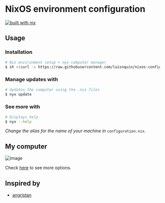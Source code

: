 # NixOS environment configuration

[![built with nix](https://builtwithnix.org/badge.svg)](https://builtwithnix.org)

## Usage

### Installation

```bash
# Nix environment setup + nyx computer manager
$ sh <(curl -s https://raw.githubusercontent.com/luisnquin/nixos-config/main/.scripts/init.sh)
```

### Manage updates with

```bash
# Updates the computer using the .nix files
$ nyx update
```

### See more with

```bash
# Displays help
$ nyx --help
```

*Change the alias for the name of your machine in* `configuration.nix`.

## My computer

![image](https://user-images.githubusercontent.com/86449787/183443225-e7442ddf-ab0f-47d1-b712-68a6d1d669c6.png)

Check [here](https://nmikhailov.github.io/nixpkgs/ch-options.html) to see more options.

## Inspired by

- [angristan](https://github.com/angristan/nixos-config)
